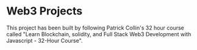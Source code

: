 # Web3 Projects

This project has been built by following Patrick Collin's 32 hour course called "Learn Blockchain, solidity, and Full Stack Web3 Development with Javascript - 32-Hour Course".


